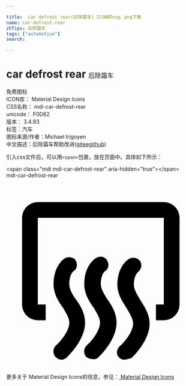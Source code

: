 ```yaml
---

title:  car defrost rear(后除霜车) ICON转svg、png下载
name: car-defrost-rear
zhTips: 后除霜车
tags: ["automotive"]
search: 

---
```


# car defrost rear  <small style="font-size: 60%;font-weight: 100">后除霜车</small>


<div class="detail-page">
<p>
<span><span class="badge-success badge">免费图标</span> </span>
<br/>
<span>
ICON库：
<span class="badge-secondary badge">Material Design Icons</span> 
</span>
<br/>
<span>
CSS名称：
<span class="badge-secondary badge">mdi-car-defrost-rear</span> 
</span>
<br/>
<span>
unicode：
<span class="badge-secondary badge">F0D62</span> 
<copy-btn content='F0D62' btn-title=""></copy-btn>
<copy-btn :content='String.fromCodePoint(parseInt("F0D62", 16))' btn-title="复制U"></copy-btn>
</span>
<br/>
<span>
版本：
<span class="badge-secondary badge">3.4.93</span> 
</span><br/><span>标签：<span class="badge-light badge"><router-link to="/tags/automotive.html">汽车</router-link></span></span>
<br/>
<span>图标来源/作者：<span class="badge-light badge">Michael Irigoyen</span></span> 
<br/>
<span class="zh-detail">中文描述：<span class="badge-primary badge">后除霜车</span><span class="help-link"><span>帮助改进</span>(<a href="https://gitee.com/liuwave/icon-helper/edit/master/json/material/car-defrost-rear.json" target="_blank" rel="noopener noreferrer">gitee</a><a href="https://github.com/liuwave/icon-helper/edit/master/json/material/car-defrost-rear.json" target="_blank" rel="noopener noreferrer">github</a></span>)</span><br/>
</p>
</div>
<div class="alert alert-dark">
  <i class="mdi mdi-car-defrost-rear mdi-48px"></i>
  <i class="mdi mdi-car-defrost-rear mdi-36px"></i>
  <i class="mdi mdi-car-defrost-rear mdi-24px"></i>
  <i class="mdi mdi-car-defrost-rear mdi-18px"></i>
</div>
<div>
  <p>引入css文件后，可以用<code>&lt;span&gt;</code>包裹，放在页面中。具体如下所示：    
  </p>
  <div class="alert alert-primary" style="font-size: 14px">
    &lt;span class="mdi mdi-car-defrost-rear" aria-hidden="true"&gt;&lt;/span&gt;
    <copy-btn content='<span class="mdi mdi-car-defrost-rear" aria-hidden="true"></span>'></copy-btn>
  </div>
  <div class="alert alert-secondary">
    <i class="mdi mdi-car-defrost-rear"
    style="font-size: 24px"
    aria-hidden="true"></i> mdi-car-defrost-rear
    <copy-btn content="mdi-car-defrost-rear" btn-title="复制图标名称"></copy-btn>
  </div>
</div>
<div id="svg" class="svg-wrap">
<svg xmlns="http://www.w3.org/2000/svg" viewBox="0 0 24 24"><path d="M10,18.3C10,20.5 7.9,22.5 7.7,22.7C7.5,22.9 7.2,23 7,23C6.7,23 6.5,22.9 6.2,22.6C5.9,22.2 5.9,21.6 6.3,21.2C6.8,20.8 8,19.4 8,18.3C8,17.7 7.6,17.1 7.2,16.4C6.6,15.6 6,14.6 6,13.4C6,11.1 7.3,10.2 7.5,10.1C7.9,9.9 8.6,10 8.8,10.4C9.1,10.9 9,11.5 8.5,11.8C8.5,11.8 8,12.2 8,13.4C8,14.1 8.4,14.7 8.8,15.3C9.4,16.1 10,17.1 10,18.3M12,13.4C12,12.2 12.5,11.8 12.5,11.8C13,11.5 13.1,10.9 12.8,10.4C12.5,9.9 11.9,9.8 11.4,10.1C11.2,10.2 9.9,11.1 9.9,13.4C9.9,14.6 10.5,15.6 11.1,16.4C11.5,17.1 11.9,17.7 11.9,18.3C11.9,19.4 10.7,20.8 10.2,21.2C9.8,21.6 9.8,22.2 10.1,22.6C10.3,22.8 10.6,22.9 10.8,22.9C11.2,23 11.5,22.9 11.7,22.7C11.9,22.5 14,20.5 14,18.3C14,17.1 13.4,16.1 12.8,15.3C12.4,14.6 12,14 12,13.4M20,3H4A2,2 0 0,0 2,5V16A2,2 0 0,0 4,18H5V16H4V5H20V16H19V18H20A2,2 0 0,0 22,16V5A2,2 0 0,0 20,3M16.2,13.5C16.2,12.3 16.7,11.9 16.7,11.9C17.1,11.6 17.3,11 17,10.5C16.7,10.1 16.1,9.9 15.6,10.2C15.4,10.3 14.1,11.2 14.1,13.5C14.1,14.7 14.8,15.7 15.3,16.5C15.7,17.2 16.1,17.8 16.1,18.4C16.1,19.5 14.9,20.9 14.4,21.3C14,21.7 13.9,22.3 14.3,22.7C14.5,22.9 14.7,23 15,23C15.2,23 15.5,22.9 15.9,22.8C16.1,22.6 18.2,20.6 18.2,18.4C18.2,17.2 17.5,16.2 17,15.4C16.6,14.7 16.2,14.1 16.2,13.5Z" /></svg>
</div>
<detail full-name='mdi-car-defrost-rear'></detail>
    
<div><p>更多关于 Material Design Icons的信息，参见：<a target="_blank" href="https://iconhelper.cn/material.html"> Material Design Icons</a>
</p></div>
